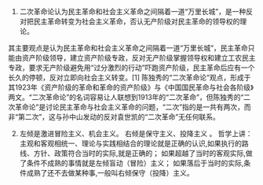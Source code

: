 1. 二次革命论认为民主革命和社会主义革命之间隔着一道“万里长城”，是一种反对把民主革命转变为社会主义革命，否认无产阶级对民主革命的领导权的理论。

其主要观点是认为民主革命和社会主义革命之间隔着一道“万里长城”，民主革命只能由资产阶级领导，建立资产阶级专政，反对无产阶级掌握领导权和建立工农民主专政，要求无产阶级避免用“过分激烈的行动”吓跑资产阶级，民主革命后应有一个长久的停顿，反对立即向社会主义转变。[1]
陈独秀的“二次革命论”观点，形成于其1923年《资产阶级的革命和革命的资产阶级》与《中国国民革命与社会各阶级》两文。“二次革命论”的名词容易让人联想到1913年的“二次革命”，但陈独秀的“二次革命论”是讨论民主革命与社会主义革命的问题，“二次”指的是一共有两次，而非“第二次”，这与孙中山发动的反对袁世凯的“二次革命”无任何联系。

2. 左倾是激进冒险主义、机会主义。
右倾是保守主义、投降主义 。
哲学上讲：主观和客观相统一、理论与实践相结合的理论就是正确的认识,如果执行的路线、方针、政策符合当时的实际,就是正确的；
如果超越了当时的客观实际,做了条件不成熟的事情就是左倾盲动（冒险）主义；
如果落后于当时的实际,条件成熟了还不去做某种事,一般叫右倾保守（投降）主义。

